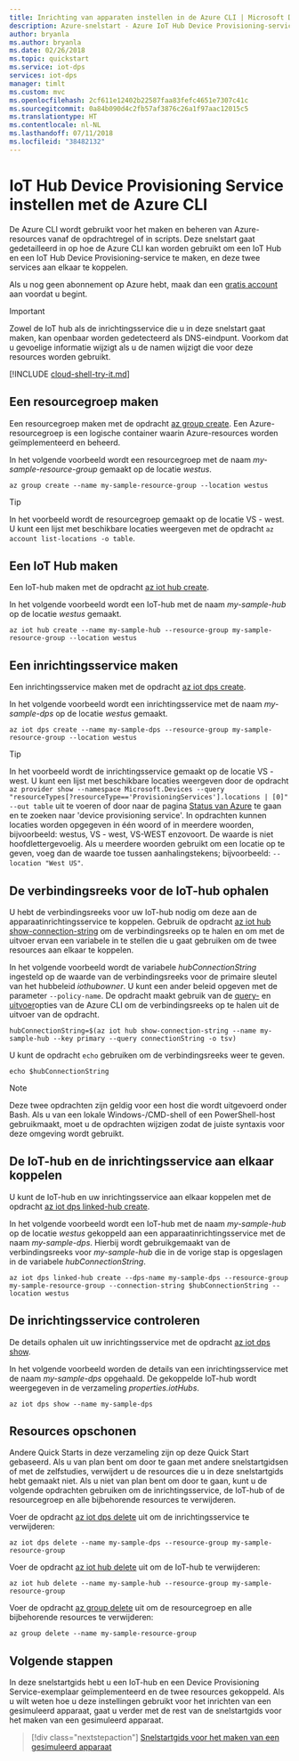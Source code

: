 ```yaml
---
title: Inrichting van apparaten instellen in de Azure CLI | Microsoft Docs
description: Azure-snelstart - Azure IoT Hub Device Provisioning-service instellen met de Azure CLI
author: bryanla
ms.author: bryanla
ms.date: 02/26/2018
ms.topic: quickstart
ms.service: iot-dps
services: iot-dps
manager: timlt
ms.custom: mvc
ms.openlocfilehash: 2cf611e12402b22587faa83fefc4651e7307c41c
ms.sourcegitcommit: 0a84b090d4c2fb57af3876c26a1f97aac12015c5
ms.translationtype: HT
ms.contentlocale: nl-NL
ms.lasthandoff: 07/11/2018
ms.locfileid: "38482132"
---
```

# <a name="set-up-the-iot-hub-device-provisioning-service-with-azure-cli"></a>IoT Hub Device Provisioning Service instellen met de Azure CLI

De Azure CLI wordt gebruikt voor het maken en beheren van Azure-resources vanaf de opdrachtregel of in scripts. Deze snelstart gaat gedetailleerd in op hoe de Azure CLI kan worden gebruikt om een IoT Hub en een IoT Hub Device Provisioning-service te maken, en deze twee services aan elkaar te koppelen. 

Als u nog geen abonnement op Azure hebt, maak dan een [gratis account](https://azure.microsoft.com/free/?WT.mc_id=A261C142F) aan voordat u begint.

> [!IMPORTANT]
> Zowel de IoT hub als de inrichtingsservice die u in deze snelstart gaat maken, kan openbaar worden gedetecteerd als DNS-eindpunt. Voorkom dat u gevoelige informatie wijzigt als u de namen wijzigt die voor deze resources worden gebruikt.
>


[!INCLUDE [cloud-shell-try-it.md](../../includes/cloud-shell-try-it.md)]


## <a name="create-a-resource-group"></a>Een resourcegroep maken

Een resourcegroep maken met de opdracht [az group create](/cli/azure/group#az_group_create). Een Azure-resourcegroep is een logische container waarin Azure-resources worden geïmplementeerd en beheerd. 

In het volgende voorbeeld wordt een resourcegroep met de naam *my-sample-resource-group* gemaakt op de locatie *westus*.

```azurecli-interactive 
az group create --name my-sample-resource-group --location westus
```

> [!TIP]
> In het voorbeeld wordt de resourcegroep gemaakt op de locatie VS - west. U kunt een lijst met beschikbare locaties weergeven met de opdracht `az account list-locations -o table`.
>
>

## <a name="create-an-iot-hub"></a>Een IoT Hub maken

Een IoT-hub maken met de opdracht [az iot hub create](/cli/azure/iot/hub#az_iot_hub_create). 

In het volgende voorbeeld wordt een IoT-hub met de naam *my-sample-hub* op de locatie *westus* gemaakt.  

```azurecli-interactive 
az iot hub create --name my-sample-hub --resource-group my-sample-resource-group --location westus
```

## <a name="create-a-provisioning-service"></a>Een inrichtingsservice maken

Een inrichtingsservice maken met de opdracht [az iot dps create](/cli/azure/iot/dps#az_iot_dps_create). 

In het volgende voorbeeld wordt een inrichtingsservice met de naam *my-sample-dps* op de locatie *westus* gemaakt.  

```azurecli-interactive 
az iot dps create --name my-sample-dps --resource-group my-sample-resource-group --location westus
```

> [!TIP]
> In het voorbeeld wordt de inrichtingsservice gemaakt op de locatie VS - west. U kunt een lijst met beschikbare locaties weergeven door de opdracht `az provider show --namespace Microsoft.Devices --query "resourceTypes[?resourceType=='ProvisioningServices'].locations | [0]" --out table` uit te voeren of door naar de pagina [Status van Azure](https://azure.microsoft.com/status/) te gaan en te zoeken naar 'device provisioning service'. In opdrachten kunnen locaties worden opgegeven in één woord of in meerdere woorden, bijvoorbeeld: westus, VS - west, VS-WEST enzovoort. De waarde is niet hoofdlettergevoelig. Als u meerdere woorden gebruikt om een locatie op te geven, voeg dan de waarde toe tussen aanhalingstekens; bijvoorbeeld: `-- location "West US"`.
>


## <a name="get-the-connection-string-for-the-iot-hub"></a>De verbindingsreeks voor de IoT-hub ophalen

U hebt de verbindingsreeks voor uw IoT-hub nodig om deze aan de apparaatinrichtingsservice te koppelen. Gebruik de opdracht [az iot hub show-connection-string](/cli/azure/iot/hub#az_iot_hub_show_connection_string) om de verbindingsreeks op te halen en om met de uitvoer ervan een variabele in te stellen die u gaat gebruiken om de twee resources aan elkaar te koppelen. 

In het volgende voorbeeld wordt de variabele *hubConnectionString* ingesteld op de waarde van de verbindingsreeks voor de primaire sleutel van het hubbeleid *iothubowner*. U kunt een ander beleid opgeven met de parameter `--policy-name`. De opdracht maakt gebruik van de [query-](/cli/azure/query-azure-cli) en [uitvoer](/cli/azure/format-output-azure-cli#tsv-output-format)opties van de Azure CLI om de verbindingsreeks op te halen uit de uitvoer van de opdracht.

```azurecli-interactive 
hubConnectionString=$(az iot hub show-connection-string --name my-sample-hub --key primary --query connectionString -o tsv)
```

U kunt de opdracht `echo` gebruiken om de verbindingsreeks weer te geven.

```azurecli-interactive 
echo $hubConnectionString
```

> [!NOTE]
> Deze twee opdrachten zijn geldig voor een host die wordt uitgevoerd onder Bash. Als u van een lokale Windows-/CMD-shell of een PowerShell-host gebruikmaakt, moet u de opdrachten wijzigen zodat de juiste syntaxis voor deze omgeving wordt gebruikt.
>

## <a name="link-the-iot-hub-and-the-provisioning-service"></a>De IoT-hub en de inrichtingsservice aan elkaar koppelen

U kunt de IoT-hub en uw inrichtingsservice aan elkaar koppelen met de opdracht [az iot dps linked-hub create](/cli/azure/iot/dps/linked-hub#az_iot_dps_linked_hub_create). 

In het volgende voorbeeld wordt een IoT-hub met de naam *my-sample-hub* op de locatie *westus* gekoppeld aan een apparaatinrichtingsservice met de naam *my-sample-dps*. Hierbij wordt gebruikgemaakt van de verbindingsreeks voor *my-sample-hub* die in de vorige stap is opgeslagen in de variabele *hubConnectionString*.

```azurecli-interactive 
az iot dps linked-hub create --dps-name my-sample-dps --resource-group my-sample-resource-group --connection-string $hubConnectionString --location westus
```

## <a name="verify-the-provisioning-service"></a>De inrichtingsservice controleren

De details ophalen uit uw inrichtingsservice met de opdracht [az iot dps show](/cli/azure/iot/dps#az_iot_dps_show).

In het volgende voorbeeld worden de details van een inrichtingsservice met de naam *my-sample-dps* opgehaald. De gekoppelde IoT-hub wordt weergegeven in de verzameling *properties.iotHubs*.

```azurecli-interactive
az iot dps show --name my-sample-dps
```

## <a name="clean-up-resources"></a>Resources opschonen

Andere Quick Starts in deze verzameling zijn op deze Quick Start gebaseerd. Als u van plan bent om door te gaan met andere snelstartgidsen of met de zelfstudies, verwijdert u de resources die u in deze snelstartgids hebt gemaakt niet. Als u niet van plan bent om door te gaan, kunt u de volgende opdrachten gebruiken om de inrichtingsservice, de IoT-hub of de resourcegroep en alle bijbehorende resources te verwijderen.

Voer de opdracht [az iot dps delete](/cli/azure/iot/dps#az_iot_dps_delete) uit om de inrichtingsservice te verwijderen:

```azurecli-interactive
az iot dps delete --name my-sample-dps --resource-group my-sample-resource-group
```
Voer de opdracht [az iot hub delete](/cli/azure/iot/hub#az_iot_hub_delete) uit om de IoT-hub te verwijderen:

```azurecli-interactive
az iot hub delete --name my-sample-hub --resource-group my-sample-resource-group
```

Voer de opdracht [az group delete](/cli/azure/group#az_group_delete) uit om de resourcegroep en alle bijbehorende resources te verwijderen:

```azurecli-interactive
az group delete --name my-sample-resource-group
```

## <a name="next-steps"></a>Volgende stappen

In deze snelstartgids hebt u een IoT-hub en een Device Provisioning Service-exemplaar geïmplementeerd en de twee resources gekoppeld. Als u wilt weten hoe u deze instellingen gebruikt voor het inrichten van een gesimuleerd apparaat, gaat u verder met de rest van de snelstartgids voor het maken van een gesimuleerd apparaat.

> [!div class="nextstepaction"]
> [Snelstartgids voor het maken van een gesimuleerd apparaat](./quick-create-simulated-device.md)

